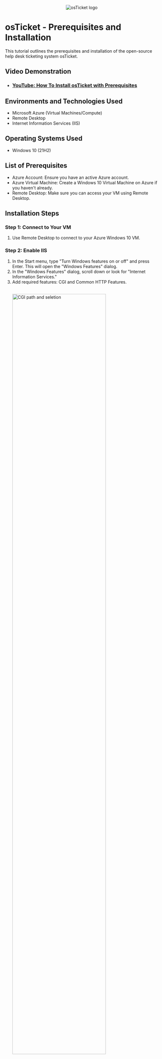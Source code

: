 <p align="center">
<img src="https://i.imgur.com/Clzj7Xs.png" alt="osTicket logo"/>
</p>

<h1>osTicket - Prerequisites and Installation</h1>
This tutorial outlines the prerequisites and installation of the open-source help desk ticketing system osTicket.<br />


<h2>Video Demonstration</h2>

- ### [YouTube: How To Install osTicket with Prerequisites](https://www.youtube.com)

<h2>Environments and Technologies Used</h2>

- Microsoft Azure (Virtual Machines/Compute)
- Remote Desktop
- Internet Information Services (IIS)

<h2>Operating Systems Used </h2>

- Windows 10</b> (21H2)

<h2>List of Prerequisites</h2>

<ul>
  <li>Azure Account: Ensure you have an active Azure account.</li>
  <li>Azure Virtual Machine: Create a Windows 10 Virtual Machine on Azure if you haven't already.</li>
  <li>Remote Desktop: Make sure you can access your VM using Remote Desktop.</li>
</ul>

<h2>Installation Steps</h2>

<h3>Step 1: Connect to Your VM</h3>
  <ol>
    <li>Use Remote Desktop to connect to your Azure Windows 10 VM.</li>
  </ol>

<h3>Step 2: Enable IIS</h3>
  <ol>
    <li>In the Start menu, type "Turn Windows features on or off" and press Enter. This will open the "Windows Features" dialog.</li>
    <li>In the "Windows Features" dialog, scroll down or look for "Internet Information Services." </li>
    <li>Add required features: CGI and Common HTTP Features.</li>
    <br />
<p>
<img src="https://i.imgur.com/1Xx2vhl.png" height="80%" width="80%" alt="CGI path and seletion"/>
</p>
<p>
   <br />
<p>
<img src="https://i.imgur.com/TDyu27P.png" height="80%" width="80%" alt="Common HTTP Features"/>
</p>
<p>
  <li>Open a webrowser and visit http://127.0.0.1/. If the installaiton was successful you will see a site like the one below.</li>
     <br />
<p>
<img src="https://i.imgur.com/vV12vmo.png" height="80%" width="80%" alt="Common HTTP Features"/>
</p>
<p>
  </ol>


<h3>Step 3: Download and Install PHP Manager for IIS</h3>
  <ol>
    <li>From the installation files, download "PHP Manager for IIS" (PHPManagerForIIS_V1.5.0.msi).</li>
    <li>Install it.</li>
  </ol>


<h3>Step 4: Download and Install the Rewrite Module</h3>
  <ol>
    <li>From the installation files, download "URL Rewrite Module" (rewrite_amd64_en-US.msi).</li>
    <li>Install it.</li>
  </ol>
  

<h3>Step 5: Download and Configure PHP</h3>
  <ol>
    <li>Create a directory, e.g., C:\PHP.</li>
    <li>From the installation files, download PHP 7.3.8 (php-7.3.8-nts-Win32-VC15-x86.zip).</li>
    <li>Extract the contents into C:\PHP.</li>
  </ol>
<p>


<h3>Step 6: Install VC Redistributable</h3>
  <ol>
    <li>From the installation files, download and install VC_redist.x86.exe.</li>
  </ol>


<h3>Step 7: Install MySQL</h3>
  <ol>
    <li>From the installation files, download MySQL 5.5.62 (mysql-5.5.62-win32.msi).</li>
    <li>Choose a "Typical Setup."</li>
    <li>Launch the MySQL Configuration Wizard after installation and select "Standard Configuration." Set the root password (e.g., Password1).</li>
  </ol>


<h3>Step 8: Configure IIS</h3>
  <ol>
    <li>Open IIS Manager.</li>
    <li>Register PHP: In IIS Manager, select your server, then double-click on "Handler Mappings."</li>
    <li>Click "Add Module Mapping" and configure it to handle .php files with the PHP executable.</li>
  </ol>


<h3>Step 9: Download and Install osTicket:</h3>
  <ol>
    <li>Download osTicket from the provided installation files.</li>
    <li>Extract the contents and copy the "upload" folder to C:\inetpub\wwwroot.</li>
    <li>Rename the "upload" folder to "osTicket.</li>
  </ol>


<h3></h3>
  <ol>
    <li></li>
    <li></li>
    <li></li>
    <li></li>
  </ol>


<h3></h3>
  <ol>
    <li></li>
    <li></li>
    <li></li>
    <li></li>
  </ol>
<p>
<img src="https://i.imgur.com/DJmEXEB.png" height="80%" width="80%" alt="Disk Sanitization Steps"/>
</p>
<p>
Lorem ipsum dolor sit amet, consectetur adipiscing elit, sed do eiusmod tempor incididunt ut labore et dolore magna aliqua. Ut enim ad minim veniam, quis nostrud exercitation ullamco laboris nisi ut aliquip ex ea commodo consequat. Duis aute irure dolor in reprehenderit in voluptate velit esse cillum dolore eu fugiat nulla pariatur.
</p>
<br />

<p>
<img src="https://i.imgur.com/DJmEXEB.png" height="80%" width="80%" alt="Disk Sanitization Steps"/>
</p>
<p>
Lorem ipsum dolor sit amet, consectetur adipiscing elit, sed do eiusmod tempor incididunt ut labore et dolore magna aliqua. Ut enim ad minim veniam, quis nostrud exercitation ullamco laboris nisi ut aliquip ex ea commodo consequat. Duis aute irure dolor in reprehenderit in voluptate velit esse cillum dolore eu fugiat nulla pariatur.
</p>

Lorem ipsum dolor sit amet, consectetur adipiscing elit, sed do eiusmod tempor incididunt ut labore et dolore magna aliqua. Ut enim ad minim veniam, quis nostrud exercitation ullamco laboris nisi ut aliquip ex ea commodo consequat. Duis aute irure dolor in reprehenderit in voluptate velit esse cillum dolore eu fugiat nulla pariatur.
</p>
<br />

